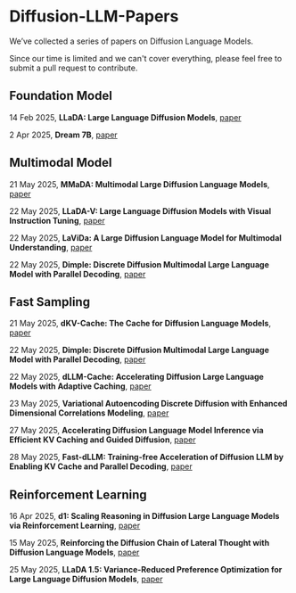 # Diffusion-LLM-Papers

We’ve collected a series of papers on Diffusion Language Models. 

Since our time is limited and we can't cover everything, please feel free to submit a pull request to contribute.


## Foundation Model
14 Feb 2025, **LLaDA: Large Language Diffusion Models**, [paper](https://arxiv.org/abs/2502.09992)

2 Apr 2025, **Dream 7B**, [paper](https://hkunlp.github.io/blog/2025/dream/)


## Multimodal Model
21 May 2025, **MMaDA: Multimodal Large Diffusion Language Models**, [paper](https://arxiv.org/abs/2505.15809)

22 May 2025, **LLaDA-V: Large Language Diffusion Models with Visual Instruction Tuning**, [paper](https://arxiv.org/abs/2505.16933)

22 May 2025, **LaViDa: A Large Diffusion Language Model for Multimodal Understanding**, [paper](https://arxiv.org/abs/2505.16839)

22 May 2025, **Dimple: Discrete Diffusion Multimodal Large Language Model with Parallel Decoding**, [paper](https://arxiv.org/abs/2505.16990)


## Fast Sampling
21 May 2025, **dKV-Cache: The Cache for Diffusion Language Models**, [paper](https://arxiv.org/abs/2505.15781)

22 May 2025, **Dimple: Discrete Diffusion Multimodal Large Language Model with Parallel Decoding**, [paper](https://arxiv.org/abs/2505.16990)

22 May 2025, **dLLM-Cache: Accelerating Diffusion Large Language Models with Adaptive Caching**, [paper](https://github.com/maomaocun/dLLM-cache?tab=readme-ov-file)

23 May 2025, **Variational Autoencoding Discrete Diffusion with Enhanced Dimensional Correlations Modeling**, [paper](https://arxiv.org/abs/2505.17384)

27 May 2025, **Accelerating Diffusion Language Model Inference via Efficient KV Caching and Guided Diffusion**, [paper](https://arxiv.org/pdf/2505.21467)

28 May 2025, **Fast-dLLM: Training-free Acceleration of Diffusion LLM by Enabling KV Cache and Parallel Decoding**, [paper](https://nvlabs.github.io/Fast-dLLM/paper/fast_dllm.pdf)


## Reinforcement Learning
16 Apr 2025, **d1: Scaling Reasoning in Diffusion Large Language Models via Reinforcement Learning**, [paper](https://arxiv.org/abs/2504.12216)

15 May 2025, **Reinforcing the Diffusion Chain of Lateral Thought with Diffusion Language Models**, [paper](https://arxiv.org/abs/2505.10446)

25 May 2025, **LLaDA 1.5: Variance-Reduced Preference Optimization for Large Language Diffusion Models**, [paper](https://arxiv.org/abs/2505.19223)

